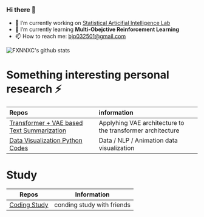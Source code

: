 ### Hi there 👋

<!--
**fxnnxc/fxnnxc** is a ✨ _special_ ✨ repository because its `README.md` (this file) appears on your GitHub profile.

Here are some ideas to get you started:

- 🔭 I’m currently working on [SAIL](http://sailab.kaist.ac.kr/)
- 🌱 I’m currently learning **Text Summarization**
- 👯 I’m looking to collaborate on ...
- 🤔 I’m looking for help with ...
- 💬 Ask me about ...
- 📫 How to reach me: ...
- 😄 Pronouns: ...
- ⚡ Fun fact: ...
-->



- 🔭 I’m currently working on [Statistical Articifial Intelligence Lab](http://sailab.kaist.ac.kr/)
- 🌱 I’m currently learning **Multi-Obejctive Reinforcement Learning**
- 📫 How to reach me: bjp032501@gmail.com  

![FXNNXC's github stats](https://github-readme-stats.vercel.app/api?username=fxnnxc&show_icons=true&hide_border=true) 

# Something interesting personal research ⚡

|Repos|information|
|:--|:--|
[Transformer + VAE based Text Summarization ](https://github.com/fxnnxc/text_summarization)| Applyhing VAE architecture to the transformer architecture| 
|[Data Visualization Python Codes](https://github.com/fxnnxc/data/tree/main/visualize)|Data / NLP / Animation data visualization|

# Study 

|Repos | Information |
|:-:|:-:|
|[Coding Study](https://github.com/fxnnxc/coding-Break-the-wall) | conding study with friends|

